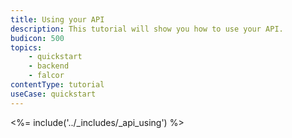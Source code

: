 ```yaml
---
title: Using your API
description: This tutorial will show you how to use your API.
budicon: 500
topics:
    - quickstart
    - backend
    - falcor
contentType: tutorial
useCase: quickstart
---
```


<%= include('../_includes/_api_using') %>
